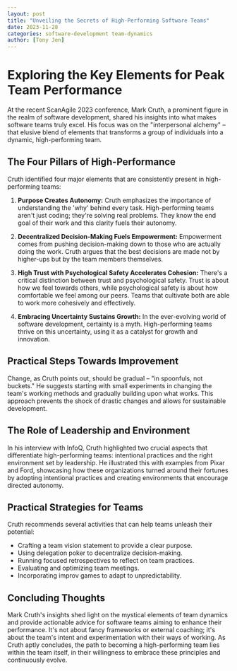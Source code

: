 ```yaml
---
layout: post
title: "Unveiling the Secrets of High-Performing Software Teams"
date: 2023-11-28
categories: software-development team-dynamics
author: [Tony Jen]
---
```


# Exploring the Key Elements for Peak Team Performance

At the recent ScanAgile 2023 conference, Mark Cruth, a prominent figure in the realm of software development, shared his insights into what makes software teams truly excel. His focus was on the "interpersonal alchemy" – that elusive blend of elements that transforms a group of individuals into a dynamic, high-performing team.

## The Four Pillars of High-Performance

Cruth identified four major elements that are consistently present in high-performing teams:

1. **Purpose Creates Autonomy:** Cruth emphasizes the importance of understanding the 'why' behind every task. High-performing teams aren't just coding; they're solving real problems. They know the end goal of their work and this clarity fuels their autonomy.

2. **Decentralized Decision-Making Fuels Empowerment:** Empowerment comes from pushing decision-making down to those who are actually doing the work. Cruth argues that the best decisions are made not by higher-ups but by the team members themselves.

3. **High Trust with Psychological Safety Accelerates Cohesion:** There's a critical distinction between trust and psychological safety. Trust is about how we feel towards others, while psychological safety is about how comfortable we feel among our peers. Teams that cultivate both are able to work more cohesively and effectively.

4. **Embracing Uncertainty Sustains Growth:** In the ever-evolving world of software development, certainty is a myth. High-performing teams thrive on this uncertainty, using it as a catalyst for growth and innovation.

## Practical Steps Towards Improvement

Change, as Cruth points out, should be gradual – "in spoonfuls, not buckets." He suggests starting with small experiments in changing the team's working methods and gradually building upon what works. This approach prevents the shock of drastic changes and allows for sustainable development.

## The Role of Leadership and Environment

In his interview with InfoQ, Cruth highlighted two crucial aspects that differentiate high-performing teams: intentional practices and the right environment set by leadership. He illustrated this with examples from Pixar and Ford, showcasing how these organizations turned around their fortunes by adopting intentional practices and creating environments that encourage directed autonomy.

## Practical Strategies for Teams

Cruth recommends several activities that can help teams unleash their potential:

- Crafting a team vision statement to provide a clear purpose.
- Using delegation poker to decentralize decision-making.
- Running focused retrospectives to reflect on team practices.
- Evaluating and optimizing team meetings.
- Incorporating improv games to adapt to unpredictability.

## Concluding Thoughts

Mark Cruth's insights shed light on the mystical elements of team dynamics and provide actionable advice for software teams aiming to enhance their performance. It's not about fancy frameworks or external coaching; it's about the team's intent and experimentation with their ways of working. As Cruth aptly concludes, the path to becoming a high-performing team lies within the team itself, in their willingness to embrace these principles and continuously evolve.
